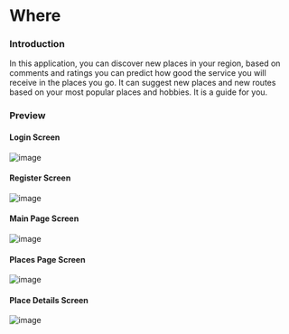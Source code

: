 # Where

### Introduction
In this application, you can discover new places in your region, based on comments 
and ratings you can predict how good the service you will receive in the places you go. It can 
suggest new places and new routes based on your most popular places and hobbies. It is a 
guide for you.

### Preview
#### Login Screen
![image](https://user-images.githubusercontent.com/61885344/148653410-15e5f4e2-5b22-4363-a7a2-9b5f6d6ab0fe.png)

#### Register Screen
![image](https://user-images.githubusercontent.com/61885344/148653426-6a1b3f07-727d-478d-8992-60595b0aa270.png)

#### Main Page Screen
![image](https://user-images.githubusercontent.com/61885344/148653474-dc56d58d-08ed-4bc6-99e2-873b6e2968d2.png)

#### Places Page Screen
![image](https://user-images.githubusercontent.com/61885344/148653498-8f79b078-bd60-4da5-b8a0-a8c8eb67c900.png)

#### Place Details Screen
![image](https://user-images.githubusercontent.com/61885344/148653504-9f0b18f9-abfd-4fd6-ad8a-c2ae26c4e93d.png)

